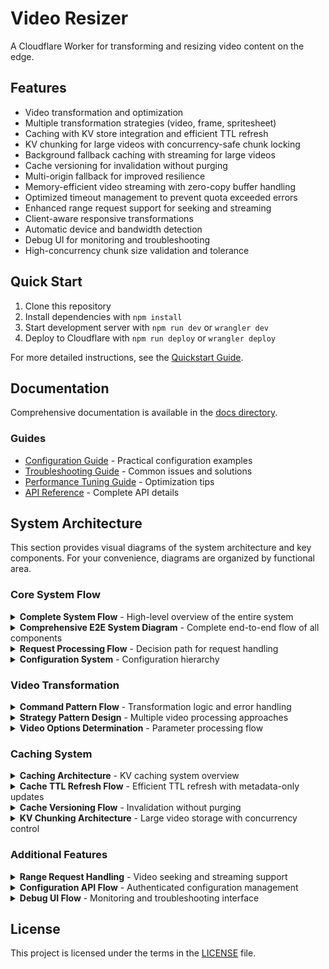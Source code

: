 # Video Resizer

A Cloudflare Worker for transforming and resizing video content on the edge.

## Features

- Video transformation and optimization
- Multiple transformation strategies (video, frame, spritesheet)
- Caching with KV store integration and efficient TTL refresh
- KV chunking for large videos with concurrency-safe chunk locking
- Background fallback caching with streaming for large videos
- Cache versioning for invalidation without purging
- Multi-origin fallback for improved resilience
- Memory-efficient video streaming with zero-copy buffer handling
- Optimized timeout management to prevent quota exceeded errors
- Enhanced range request support for seeking and streaming
- Client-aware responsive transformations
- Automatic device and bandwidth detection
- Debug UI for monitoring and troubleshooting
- High-concurrency chunk size validation and tolerance

## Quick Start

1. Clone this repository
2. Install dependencies with `npm install`
3. Start development server with `npm run dev` or `wrangler dev`
4. Deploy to Cloudflare with `npm run deploy` or `wrangler deploy`

For more detailed instructions, see the [Quickstart Guide](./docs/guides/quickstart.md).

## Documentation

Comprehensive documentation is available in the [docs directory](./docs/README.md).

### Guides

- [Configuration Guide](./docs/guides/configuration.md) - Practical configuration examples
- [Troubleshooting Guide](./docs/guides/troubleshooting.md) - Common issues and solutions
- [Performance Tuning Guide](./docs/guides/performance-tuning.md) - Optimization tips
- [API Reference](./docs/reference/api-reference.md) - Complete API details

## System Architecture

This section provides visual diagrams of the system architecture and key components. For your convenience, diagrams are organized by functional area.

### Core System Flow

<details>
<summary><strong>Complete System Flow</strong> - High-level overview of the entire system</summary>

```mermaid
flowchart TB
    %% Define node styles with high contrast colors
    classDef request fill:#E8F5E9,stroke:#2E7D32,color:#000000;
    classDef process fill:#E3F2FD,stroke:#1565C0,color:#000000;
    classDef decision fill:#FFF3E0,stroke:#E65100,color:#000000;
    classDef response fill:#E8F5E9,stroke:#2E7D32,color:#000000;
    classDef config fill:#FFF8E1,stroke:#F57F17,color:#000000;

    %% Request handling
    A([HTTP Request]) --> B[Worker Entry Point]
    B --> C[Video Handler]
    C --> D{Cache Hit?}

    %% Response paths
    D -->|Yes| E([Cached Response])
    D -->|No| F[Transform Process]
    F --> G([Generated Response])

    %% Core components
    F -.-> H[Command Pattern]
    H -.-> I[Strategy Pattern]
    F -.-> J[KV Cache Storage]

    %% Configuration
    subgraph Config [Configuration System]
    direction TB
    K[Environment Config] --> L[Video Config]
    K --> M[Cache Config]
    K --> N[Debug Config]
    end

    Config -.-> B

    %% Apply styles
    class A request
    class B,C,F,H,I,J process
    class D decision
    class E,G response
    class K,L,M,N config
```
</details>

<details>
<summary><strong>Comprehensive E2E System Diagram</strong> - Complete end-to-end flow of all components</summary>

```mermaid
flowchart TD
    %% Client request entry point
    Client([Client Request]) --> Fetch[src/index.ts]
    Fetch --> ReqCtx[Request Context]
    ReqCtx --> Router{URL Pattern}
    
    %% Route branching
    Router -->|"/admin/config"| Config[configHandler.ts]
    Router -->|"Non-MP4"| Pass[Direct Passthrough]
    Router -->|"Video Request"| Video[videoHandler.ts]
    
    %% Config flow
    Config --> ConfigSvc[configurationService.ts]
    ConfigSvc --> KVStore[KV Configuration Storage]
    KVStore --> ConfigResp[Configuration Response]
    
    %% Video processing flow
    Video --> ClientDet[clientHints.ts]
    ClientDet --> DeviceUtil[deviceUtils.ts]
    DeviceUtil --> CacheChk{KV Cache Check}
    
    %% Cache hit/miss paths
    CacheChk -->|"Hit"| CacheHit[Serve from Cache]
    CacheChk -->|"Miss"| Coalesce{Request Coalescing}
    
    %% Request coalescing
    Coalesce -->|"In-flight"| Wait[Wait for Original]
    Coalesce -->|"New Request"| Options[videoOptionsService.ts]
    
    %% Options flow
    Options --> IMCheck{IMQuery Parameters?}
    IMCheck -->|"Yes"| IMProc[imqueryUtils.ts]
    IMCheck -->|"No"| StdOpt[Standard Options]
    IMProc --> Pattern[Path Pattern Matching]
    StdOpt --> Pattern
    
    %% Command pattern
    Pattern --> Command[TransformVideoCommand.ts]
    Command --> Mode{Transformation Mode}
    
    %% Strategy pattern
    Mode -->|"video"| VideoS[VideoStrategy.ts]
    Mode -->|"frame"| FrameS[FrameStrategy.ts]
    Mode -->|"spritesheet"| SheetS[SpritesheetStrategy.ts]
    
    %% Strategy execution
    VideoS --> Validate[validateOptions]
    FrameS --> Validate
    SheetS --> Validate
    Validate --> Prepare[prepareTransformParams]
    Prepare --> Transform[TransformationService.ts]
    
    %% Transformation execution
    Transform --> CDN[Create cdn-cgi URL]
    CDN --> Execute[executeTransformation]
    Execute --> TransformErr{Transform Error?}
    TransformErr -->|No| FetchVid[fetchVideo.ts]
    TransformErr -->|Yes| ErrorHdl[transformationErrorHandler.ts]
    
    %% Error fallback flow
    ErrorHdl --> MatchPatterns[Find All Matching Origins]
    MatchPatterns --> TryOrigins[Try Each Origin in Sequence]
    TryOrigins --> OriginSuccess{Success?}
    OriginSuccess -->|Yes| Return[Return Origin Content]
    OriginSuccess -->|No| DirectFetch[Try Direct Fetch]
    DirectFetch --> DirectSuccess{Success?}
    DirectSuccess -->|Yes| Return
    DirectSuccess -->|No| StorageFallback[Try Storage Service]
    StorageFallback --> Return
    
    %% Storage backend
    FetchVid --> Storage{Storage Priority}
    Storage -->|"R2"| R2Store[r2Storage.ts]
    Storage -->|"Remote"| RemStore[remoteStorage.ts]
    Storage -->|"Fallback"| FallStore[fallbackStorage.ts]
    
    %% Response processing
    R2Store --> Process[Process Response]
    RemStore --> Process
    FallStore --> Process
    
    %% Caching system
    Process --> StoreCache[cacheManagementService.ts]
    StoreCache --> GenKey[keyUtils.ts]
    GenKey --> Version[cacheVersionService.ts]
    Version --> SizeChk{Size > 20MB?}
    
    %% Chunking implementation
    SizeChk -->|"Yes"| Chunk[storeVideo.ts: Chunked]
    SizeChk -->|"No"| Single[storeVideo.ts: Single]
    Chunk --> CacheTags[cacheTags.ts]
    Single --> CacheTags
    
    %% TTL calculation
    CacheTags --> TTLCalc[determineTTL.ts]
    TTLCalc --> Profile[Match Cache Profile]
    Profile --> TTLType{Response Type}
    TTLType -->|"200"| OkTTL[Standard TTL]
    TTLType -->|"404"| ErrTTL[Error TTL]
    TTLType -->|"302"| RedirTTL[Redirect TTL]
    
    %% Range request handling
    CacheHit --> RangeChk{Range Request?}
    RangeChk -->|"Yes"| Stream[streamingHelpers.ts]
    RangeChk -->|"No"| StdResp[Standard Response]
    
    %% Streaming logic
    Stream --> ChunkChk{Chunked Storage?}
    ChunkChk -->|"Yes"| ChunkStream[streamChunkedRangeResponse]
    ChunkChk -->|"No"| StdStream[Standard Range Response]
    
    %% Error handling system
    Validate -.-> Error[errorHandlerService.ts]
    FetchVid -.-> Error
    Process -.-> Error
    Error --> Normalize[normalizeError.ts]
    Normalize --> ErrType{Error Type}
    
    %% Error responses
    ErrType -->|"Validation"| Err400[400 Response]
    ErrType -->|"NotFound"| Err404[404 Response]
    ErrType -->|"Processing"| Err500[500 Response]
    ErrType -->|"Size Limit"| FallResp[Fallback Content]
    
    %% Debug system
    Command -.-> Debug[debugService.ts]
    Debug --> Diag[collectDiagnostics]
    Diag --> Bread[Add Breadcrumbs]
    Bread --> DebugMd{Debug Mode}
    
    %% Debug outputs
    DebugMd -->|"Headers"| DebugH[Debug Headers]
    DebugMd -->|"View"| DebugV[Debug UI]
    DebugMd -->|"JSON"| DebugJ[Diagnostic JSON]
    
    %% Logging system
    Fetch -.-> Logger[pinoLogger.ts]
    Video -.-> Logger
    Command -.-> Logger
    Error -.-> Logger
    Logger --> LogLvl{Log Level}
    
    %% Log levels
    LogLvl -->|"Info"| InfoLog[Info Logging]
    LogLvl -->|"Error"| ErrLog[Error with Context]
    LogLvl -->|"Debug"| DbgLog[Debug Details]
    
    %% Configuration system
    EnvConf[environmentConfig.ts] --> VidConf[VideoConfigurationManager.ts]
    VidConf --> CacheConf[CacheConfigurationManager.ts]
    CacheConf --> LogConf[LoggingConfigurationManager.ts]
    LogConf --> DbgConf[DebugConfigurationManager.ts]
    
    %% Configuration connections
    VidConf -.-> Command
    CacheConf -.-> StoreCache
    CacheConf -.-> TTLCalc
    LogConf -.-> Logger
    DbgConf -.-> Debug
    
    %% Final response paths
    ConfigResp --> Final[Finalize Response]
    Pass --> Final
    StdResp --> Final
    ChunkStream --> Final
    StdStream --> Final
    Err400 --> Final
    Err404 --> Final
    Err500 --> Final
    FallResp --> Final
    
    Final --> Client
    
    %% Performance monitoring connections
    Performance[Time Tracking] -.-> Fetch
    Performance -.-> Video
    Performance -.-> Command
    Performance -.-> StoreCache
    
    %% Styling for better readability within confluence
    classDef primary fill:#d0e0ff
    classDef cache fill:#ffffd0
    classDef error fill:#ffd0d0
    classDef strategy fill:#d8f9d8
    
    class Command,Pattern,Transform primary
    class CacheChk,StoreCache,GenKey,Version cache
    class Error,Normalize,ErrType error
    class VideoS,FrameS,SheetS strategy
```
</details>

<details>
<summary><strong>Request Processing Flow</strong> - Decision path for request handling</summary>

```mermaid
flowchart LR
    %% Define node styles with high contrast colors
    classDef request fill:#E8F5E9,stroke:#2E7D32,color:#000000;
    classDef process fill:#E3F2FD,stroke:#1565C0,color:#000000;
    classDef decision fill:#FFF3E0,stroke:#E65100,color:#000000;
    classDef success fill:#E8F5E9,stroke:#2E7D32,color:#000000;

    %% Request flow
    A([Request]) --> B{CDN-CGI Path?}
    B -->|Yes| C([Passthrough])
    B -->|No| D{KV Cache Hit?}
    D -->|Yes| E([Return Cached])
    D -->|No| F[Transform Video]

    F --> G[Store in KV]
    F --> H([Return Response])

    %% Apply styles
    class A request
    class B,D decision
    class F,G process
    class C,E,H success
```
</details>

<details>
<summary><strong>Configuration System</strong> - Configuration hierarchy</summary>

```mermaid
flowchart TB
    %% Define node styles with high contrast colors
    classDef root fill:#FFF8E1,stroke:#F57F17,color:#000000;
    classDef config fill:#E3F2FD,stroke:#1565C0,color:#000000;
    classDef settings fill:#ECEFF1,stroke:#455A64,color:#000000;

    %% Config hierarchy
    A[Environment Config] --> B[Video Config]
    A --> C[Cache Config]
    A --> D[Debug Config]
    A --> E[Logging Config]

    %% Settings
    B --> F[Path Patterns]
    B --> G[Video Derivatives]
    C --> H[Cache Settings]
    D --> I[Debug Options]
    E --> J[Log Settings]

    %% Apply styles
    class A root
    class B,C,D,E config
    class F,G,H,I,J settings
```
</details>

### Video Transformation

<details>
<summary><strong>Command Pattern Flow</strong> - Transformation logic and error handling</summary>

```mermaid
flowchart TB
    %% Define node styles with high contrast colors
    classDef process fill:#E3F2FD,stroke:#1565C0,color:#000000;
    classDef decision fill:#FFF3E0,stroke:#E65100,color:#000000;
    classDef success fill:#E8F5E9,stroke:#2E7D32,color:#000000;
    classDef error fill:#FFEBEE,stroke:#C62828,color:#000000;

    %% Command flow
    A[VideoHandler] --> B[TransformVideoCommand]
    B --> C[Execute Method]
    C --> D[Prepare Transform]
    D --> E[Execute Transform]
    E --> F{Success?}
    F -->|Yes| G[Build Response]
    F -->|No| H[Handle Error]
    G --> I([Return Response])
    H --> I

    %% Apply styles
    class A,B,C,D,E process
    class F decision
    class G success
    class H error
    class I success
```
</details>

<details>
<summary><strong>Strategy Pattern Design</strong> - Multiple video processing approaches</summary>

```mermaid
flowchart TB
    %% Define node styles with high contrast colors
    classDef interface fill:#F5F5F5,stroke:#424242,stroke-dasharray: 5 5,color:#000000;
    classDef concrete fill:#E3F2FD,stroke:#1565C0,color:#000000;
    classDef factory fill:#FFF8E1,stroke:#F57F17,color:#000000;
    classDef decision fill:#FFF3E0,stroke:#E65100,color:#000000;

    %% Strategy hierarchy
    A["TransformationStrategy (Interface)"] --> B[VideoStrategy]
    A --> C[FrameStrategy]
    A --> D[SpritesheetStrategy]

    %% Factory
    E[StrategyFactory] --> F{Mode?}
    F -->|video| B
    F -->|frame| C
    F -->|spritesheet| D

    %% Implementation
    B & C & D --> G[Transform Video URL]

    %% Apply styles
    class A interface
    class B,C,D,G concrete
    class E factory
    class F decision
```
</details>

<details>
<summary><strong>Video Options Determination</strong> - Parameter processing flow</summary>

```mermaid
flowchart TB
    %% Define node styles with high contrast colors
    classDef process fill:#E3F2FD,stroke:#1565C0,color:#000000;
    classDef decision fill:#FFF3E0,stroke:#E65100,color:#000000;
    classDef params fill:#FFF8E1,stroke:#F57F17,color:#000000;

    %% Options flow
    A[Determine Options] --> B{IMQuery Params?}

    %% IMQuery branch
    B -->|Yes| C[Process IMQuery]
    C --> D{Match Derivative?}
    D -->|Yes| E[Apply Derivative]
    D -->|No| F[Use Direct Dimensions]

    %% Standard params branch
    B -->|No| G{Derivative Param?}
    G -->|Yes| H[Apply Derivative]
    G -->|No| I{URL Dimensions?}
    I -->|Yes| J[Use Explicit Dimensions]
    I -->|No| K[Apply Responsive Sizing]

    %% Apply styles
    class A,C,E,F,H,J,K process
    class B,D,G,I decision
```
</details>

### Caching System

<details>
<summary><strong>Caching Architecture</strong> - KV caching system overview</summary>

```mermaid
flowchart LR
    %% Define node styles with high contrast colors
    classDef request fill:#E8F5E9,stroke:#2E7D32,color:#000000;
    classDef process fill:#E3F2FD,stroke:#1565C0,color:#000000;
    classDef decision fill:#FFF3E0,stroke:#E65100,color:#000000;
    classDef cache fill:#ECEFF1,stroke:#455A64,color:#000000;
    classDef response fill:#E8F5E9,stroke:#2E7D32,color:#000000;

    %% Cache flow
    A([Request]) --> B{Check Cache}
    B -->|Hit| C([Return Cached])
    B -->|Miss| D[Process Request]
    D --> E[(KV Storage)]
    D --> F([Return Response])

    %% Apply styles
    class A request
    class B decision
    class D process
    class E cache
    class C,F response
```
</details>

<details>
<summary><strong>Cache TTL Refresh Flow</strong> - Efficient TTL refresh with metadata-only updates</summary>

```mermaid
flowchart TB
    %% Define node styles
    classDef request fill:#E8F5E9,stroke:#2E7D32,color:#000000;
    classDef process fill:#E3F2FD,stroke:#1565C0,color:#000000;
    classDef decision fill:#FFF3E0,stroke:#E65100,color:#000000;
    classDef background fill:#F3E5F5,stroke:#6A1B9A,color:#000000;
    classDef response fill:#E8F5E9,stroke:#2E7D32,color:#000000;

    %% Main request flow
    A([Cache Hit]) --> B{TTL Refresh Needed?}
    B -->|No| C([Return Response])
    B -->|Yes| D[Start Background Refresh]
    D --> C

    %% Background processes
    D -.-> E[Update Metadata Only]
    E --> F{Rate Limited?}
    F -->|Yes| G[Exponential Backoff]
    G --> H[Retry]
    F -->|No| I[Record New TTL]

    %% Apply styles
    class A request
    class B,F decision
    class D,E,G,H,I process
    class C response
    class E,F,G,H,I background
```
</details>

<details>
<summary><strong>Cache Versioning Flow</strong> - Invalidation without purging</summary>

```mermaid
flowchart TB
    %% Define node styles
    classDef request fill:#E8F5E9,stroke:#2E7D32,color:#000000;
    classDef process fill:#E3F2FD,stroke:#1565C0,color:#000000;
    classDef decision fill:#FFF3E0,stroke:#E65100,color:#000000;
    classDef version fill:#FFF8E1,stroke:#F57F17,color:#000000;
    classDef cache fill:#ECEFF1,stroke:#455A64,color:#000000;
    classDef response fill:#E8F5E9,stroke:#2E7D32,color:#000000;

    %% Versioning flow
    A([Request]) --> B[Generate Cache Key]
    B --> C[Add Version to Key]
    C --> D{In KV Cache?}
    D -->|Yes| E([Return Cached Response])
    D -->|No| F[Transform Video]
    F --> G[Store with Version]
    G --> H([Return Response])

    %% Version update flow
    I([Cache Invalidation]) --> J[Get Next Version]
    J --> K[(Update Version in KV)]
    K -.-> L[Existing Cached Items]
    L -.-> M[Become Stale]

    %% Apply styles
    class A,I request
    class B,C,F,G,J process
    class D decision
    class E,H response
    class K,L,M cache
    class C,J,K version
```
</details>

<details>
<summary><strong>KV Chunking Architecture</strong> - Large video storage with concurrency control</summary>

```mermaid
flowchart TB
    %% Define node styles
    classDef request fill:#E8F5E9,stroke:#2E7D32,color:#000000;
    classDef process fill:#E3F2FD,stroke:#1565C0,color:#000000;
    classDef decision fill:#FFF3E0,stroke:#E65100,color:#000000;
    classDef storage fill:#E8EAF6,stroke:#3949AB,color:#000000;
    classDef lock fill:#F3E5F5,stroke:#7B1FA2,color:#000000;
    classDef chunk fill:#FFF3E0,stroke:#F57C00,color:#000000;

    %% Storage flow
    A([Video Response > 20MB]) --> B{Check Active Locks}
    B -->|Locked| C[Wait in Queue]
    B -->|Available| D[Acquire Chunk Locks]
    
    C --> D
    D --> E[Split into 5MB Chunks]
    E --> F[Concurrent Upload Queue<br>Max 5 parallel]
    
    F --> G[Store Chunk 0]
    F --> H[Store Chunk 1]
    F --> I[Store Chunk N]
    
    G & H & I --> J[Create Manifest]
    J --> K[Store at Base Key]
    K --> L[Release All Locks]
    L --> M([Success Response])

    %% Retrieval flow
    N([Range Request]) --> O[Read Manifest]
    O --> P{Calculate Chunks}
    P --> Q[Fetch Only Required Chunks]
    Q --> R{Size Validation}
    R -->|Match| S([Stream to Client])
    R -->|Minor Diff < 0.1%| T[Log & Continue]
    T --> S
    R -->|Major Diff| U[Error Recovery]

    %% Apply styles
    class A,N request
    class B,P,R decision
    class C,D,L lock
    class E,F,J,K,O,Q,T,U process
    class G,H,I chunk
    class M,S storage
```
</details>

### Additional Features

<details>
<summary><strong>Range Request Handling</strong> - Video seeking and streaming support</summary>

```mermaid
flowchart TB
    %% Define node styles with high contrast colors
    classDef request fill:#E8F5E9,stroke:#2E7D32,color:#000000;
    classDef process fill:#E3F2FD,stroke:#1565C0,color:#000000;
    classDef decision fill:#FFF3E0,stroke:#E65100,color:#000000;
    classDef cache fill:#ECEFF1,stroke:#455A64,color:#000000;
    classDef response fill:#E8F5E9,stroke:#2E7D32,color:#000000;

    %% Range flow
    A([Video Request]) --> B{Has Range Header?}
    B -->|No| C([Return Full Response])
    B -->|Yes| D[Clone Full Response]
    D --> E[(Store in Cache API)]
    E --> F{Cache API Match?}
    F -->|Success| G([Return Range Response])
    F -->|Fail| H[Manual Range Extraction]
    H --> I{Range Valid?}
    I -->|Yes| J([Return 206 Response])
    I -->|No| K([Return 416 Error])

    %% Apply styles
    class A request
    class B,F,I decision
    class D,E,H process
    class C,G,J,K response
    class E cache
```
</details>

<details>
<summary><strong>Configuration API Flow</strong> - Authenticated configuration management</summary>

```mermaid
flowchart TB
    %% Define node styles with high contrast colors
    classDef request fill:#E8F5E9,stroke:#2E7D32,color:#000000;
    classDef process fill:#E3F2FD,stroke:#1565C0,color:#000000;
    classDef decision fill:#FFF3E0,stroke:#E65100,color:#000000;
    classDef auth fill:#FFF8E1,stroke:#F57F17,color:#000000;
    classDef storage fill:#ECEFF1,stroke:#455A64,color:#000000;
    classDef response fill:#E8F5E9,stroke:#2E7D32,color:#000000;
    classDef error fill:#FFEBEE,stroke:#C62828,color:#000000;

    %% Config API flow
    A([/admin/config Request]) --> B{Method?}
    B -->|GET| C{Auth Valid?}
    B -->|POST| D{Auth Valid?}
    C -->|No| E([401 Unauthorized])
    D -->|No| E
    C -->|Yes| F[Load Config from KV]
    D -->|Yes| G[Parse JSON Body]
    F --> H{Config Found?}
    G --> I[Store Config in KV]
    H -->|Yes| J([Return Config JSON])
    H -->|No| K([Return 404 Not Found])
    I --> L([Return Success Response])

    %% Apply styles
    class A request
    class B,C,D,H decision
    class F,G,I process
    class J,L response
    class E,K error
```
</details>

<details>
<summary><strong>Debug UI Flow</strong> - Monitoring and troubleshooting interface</summary>

```mermaid
flowchart TB
    %% Define node styles with high contrast colors
    classDef request fill:#E8F5E9,stroke:#2E7D32,color:#000000;
    classDef process fill:#E3F2FD,stroke:#1565C0,color:#000000;
    classDef decision fill:#FFF3E0,stroke:#E65100,color:#000000;
    classDef asset fill:#FFF8E1,stroke:#F57F17,color:#000000;
    classDef response fill:#E8F5E9,stroke:#2E7D32,color:#000000;
    classDef error fill:#FFEBEE,stroke:#C62828,color:#000000;

    %% Debug UI flow
    A([Request with debug=view]) --> B[Gather Diagnostics Info]
    B --> C{ASSETS Available?}
    C -->|No| D([Return Minimal Debug HTML])
    C -->|Yes| E[Fetch Debug Template]
    E --> F{Template OK?}
    F -->|No| G([Return Error HTML])
    F -->|Yes| H[Add Diagnostics as JSON]
    H --> I([Return Debug UI Response])

    %% Apply styles
    class A request
    class B,E,H process
    class C,F decision
    class I response
    class D,G error
```
</details>

## License

This project is licensed under the terms in the [LICENSE](./LICENSE) file.